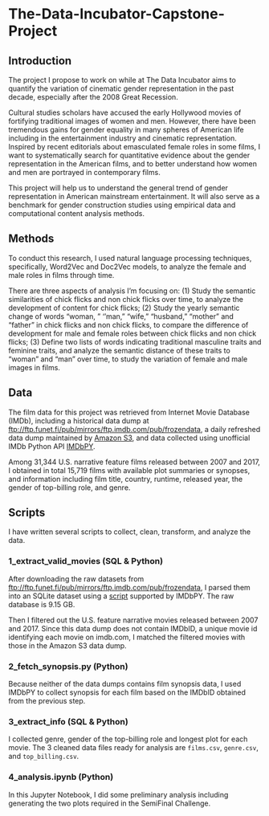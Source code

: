 # The-Data-Incubator-Capstone-Project

## Introduction
The project I propose to work on while at The Data Incubator aims to quantify the variation of cinematic gender representation in the past decade, especially after the 2008 Great Recession.

Cultural studies scholars have accused the early Hollywood movies of fortifying traditional images of women and men. However, there have been tremendous gains for gender equality in many spheres of American life including in the entertainment industry and cinematic representation. Inspired by recent editorials about emasculated female roles in some films, I want to systematically search for quantitative evidence about the gender representation in the American films, and to better understand how women and men are portrayed in contemporary films.

This project will help us to understand the general trend of gender representation in American mainstream entertainment. It will also serve as a benchmark for gender construction studies using empirical data and computational content analysis methods.

## Methods
To conduct this research, I used natural language processing techniques, specifically, Word2Vec and Doc2Vec models, to analyze the female and male roles in films through time.

There are three aspects of analysis I’m focusing on: 
(1) Study the semantic similarities of chick flicks and non chick flicks over time, to analyze the development of content for chick flicks; 
(2) Study the yearly semantic change of words “woman, ” ‘’man,” “wife,” “husband,” “mother” and “father” in chick flicks and non chick flicks, to compare the difference of development for male and female roles between chick flicks and non chick flicks;
(3) Define two lists of words indicating traditional masculine traits and feminine traits, and analyze the semantic distance of these traits to “woman” and “man” over time, to study the variation of female and male images in films.

## Data
The film data for this project was retrieved from Internet Movie Database (IMDb), including a historical data dump at ftp://ftp.funet.fi/pub/mirrors/ftp.imdb.com/pub/frozendata, a daily refreshed data dump maintained by [Amazon S3](https://www.imdb.com/interfaces/), and data collected using unofficial IMDb Python API [IMDbPY](https://imdbpy.sourceforge.io/). 

Among 31,344 U.S. narrative feature films released between 2007 and 2017, I obtained in total 15,719 films with available plot summaries or synopses, and information including film title, country, runtime, released year, the gender of top-billing role, and genre.

## Scripts
I have written several scripts to collect, clean, transform, and analyze the data.

### 1_extract_valid_movies (SQL & Python)
After downloading the raw datasets from ftp://ftp.funet.fi/pub/mirrors/ftp.imdb.com/pub/frozendata, I parsed them into an SQLite dataset using a [script](https://github.com/alberanid/imdbpy/blob/master/bin/imdbpy2sql.py) supported by IMDbPY. The raw database is 9.15 GB.

Then I filtered out the U.S. feature narrative movies released between 2007 and 2017. Since this data dump does not contain IMDbID, a unique movie id identifying each movie on imdb.com, I matched the filtered movies with those in the Amazon S3 data dump.

### 2_fetch_synopsis.py (Python)
Because neither of the data dumps contains film synopsis data, I used IMDbPY to collect synopsis for each film based on the IMDbID obtained from the previous step.

### 3_extract_info (SQL & Python)
I collected genre, gender of the top-billing role and longest plot for each movie. The 3 cleaned data files ready for analysis are `films.csv`, `genre.csv`, and `top_billing.csv`.

### 4_analysis.ipynb (Python)
In this Jupyter Notebook, I did some preliminary analysis including generating the two plots required in the SemiFinal Challenge.
